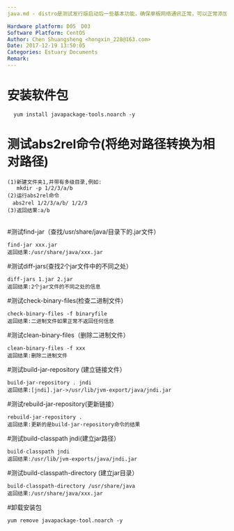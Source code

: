 ```yaml
---
java.md - distro是测试发行版启动后一些基本功能，确保单板网络通讯正常，可以正常添加用户，以及开关机等操作

Hardware platform: D05　D03
Software Platform: CentOS
Author: Chen Shuangsheng <hongxin_228@163.com>
Date: 2017-12-19 13:50:05
Categories: Estuary Documents
Remark:
---
```


# 安装软件包
```
  yum install javapackage-tools.noarch -y
```

# 测试abs2rel命令(将绝对路径转换为相对路径)
```
(1)新建文件夹1,并带有多级目录,例如:
   mkdir -p 1/2/3/a/b
(2)运行abs2rel命令
　abs2rel 1/2/3/a/b/ 1/2/3
(3)返回结果:a/b
　
```
#测试find-jar（查找/usr/share/java/目录下的.jar文件）
```
find-jar xxx.jar
返回结果:/usr/share/java/xxx.jar
```
#测试diff-jars(查找2个jar文件中的不同之处）
```
diff-jars 1.jar 2.jar
返回结果:2个jar文件的不同之处的信息
```
#测试check-binary-files(检查二进制文件）
```
check-binary-files -f binaryfile
返回结果:二进制文件如果正常不返回任何信息
```
#测试clean-binary-files（删除二进制文件）
```
clean-binary-files -f xxx
返回结果:删除二进制文件
```
#测试build-jar-repository (建立链接文件）
```
build-jar-repository . jndi
返回结果:[jndi].jar->/usr/lib/jvm-export/java/jndi.jar
```
#测试rebuild-jar-repository(更新链接）
```
rebuild-jar-repository .
返回结果:更新的是build-jar-repository命令的结果
```
#测试build-classpath jndi(建立jar路径）
```
build-classpath jndi
返回结果:/usr/lib/jvm-exports/java/jndi.jar
```
#测试build-classpath-directory (建立jar目录）
```
build-classpath-directory /usr/share/java
返回结果:/usr/share/java/xxx.jar
```
#卸载安装包
```
yum remove javapackage-tool.noarch -y
```
